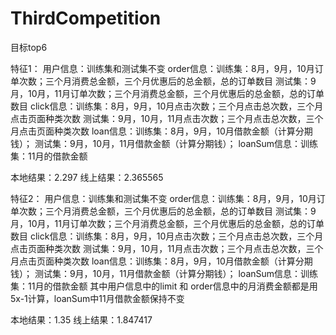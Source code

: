 # ThirdCompetition
目标top6

特征1：
用户信息：训练集和测试集不变
order信息：训练集：8月，9月，10月订单次数；三个月消费总金额，三个月优惠后的总金额，总的订单数目
		   测试集：9月，10月，11月订单次数；三个月消费总金额，三个月优惠后的总金额，总的订单数目
click信息：训练集：8月，9月，10月点击次数；三个月点击总次数，三个月点击页面种类次数
           测试集：9月，10月，11月点击次数；三个月点击总次数，三个月点击页面种类次数
loan信息：训练集：8月，9月，10月借款金额（计算分期钱）；
		  测试集：9月，10月，11月借款金额（计算分期钱）；
loanSum信息：训练集：11月的借款金额

本地结果：2.297
线上结果：2.365565

特征2：
用户信息：训练集和测试集不变
order信息：训练集：8月，9月，10月订单次数；三个月消费总金额，三个月优惠后的总金额，总的订单数目
		   测试集：9月，10月，11月订单次数；三个月消费总金额，三个月优惠后的总金额，总的订单数目
click信息：训练集：8月，9月，10月点击次数；三个月点击总次数，三个月点击页面种类次数
           测试集：9月，10月，11月点击次数；三个月点击总次数，三个月点击页面种类次数
loan信息：训练集：8月，9月，10月借款金额（计算分期钱）；
		  测试集：9月，10月，11月借款金额（计算分期钱）；
loanSum信息：训练集：11月的借款金额
其中用户信息中的limit 和 order信息中的月消费金额都是用5x-1计算，loanSum中11月借款金额保持不变

本地结果：1.35
线上结果：1.847417
